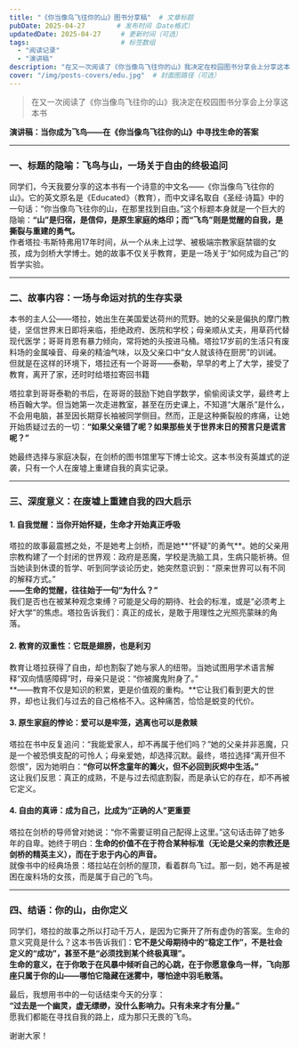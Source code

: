 ```yaml
---
title: "《你当像鸟飞往你的山》图书分享稿"  # 文章标题
pubDate: 2025-04-27        # 发布时间（Date格式）
updatedDate: 2025-04-27     # 更新时间（可选）
tags:                       # 标签数组
  - "阅读记录"
  - "演讲稿"
description: "在又一次阅读了《你当像鸟飞往你的山》我决定在校园图书分享会上分享这本书"  # 摘要
cover: "/img/posts-covers/edu.jpg"  # 封面图路径（可选）
---
```


> 在又一次阅读了《你当像鸟飞往你的山》我决定在校园图书分享会上分享这本书

**演讲稿：当你成为飞鸟——在《你当像鸟飞往你的山》中寻找生命的答案**

---

### **一、标题的隐喻：飞鸟与山，一场关于自由的终极追问**  
同学们，今天我要分享的这本书有一个诗意的中文名——《你当像鸟飞往你的山》。它的英文原名是《Educated》（教育），而中文译名取自《圣经·诗篇》中的一句话：“你当像鸟飞往你的山，在那里找到自由。”这个标题本身就是一个巨大的隐喻：**“山”是归宿，是信仰，是原生家庭的烙印；而“飞鸟”则是觉醒的自我，是撕裂与重建的勇气。**  
作者塔拉·韦斯特弗用17年时间，从一个从未上过学、被极端宗教家庭禁锢的女孩，成为剑桥大学博士。她的故事不仅关乎教育，更是一场关于“如何成为自己”的哲学实验。

---

### **二、故事内容：一场与命运对抗的生存实录**  
本书的主人公——塔拉，她出生在美国爱达荷州的荒野。她的父亲是偏执的摩门教徒，坚信世界末日即将来临，拒绝政府、医院和学校；母亲顺从丈夫，用草药代替现代医学；哥哥肖恩有暴力倾向，常将她的头按进马桶。塔拉17岁前的生活只有废料场的金属噪音、母亲的精油气味，以及父亲口中“女人就该待在厨房”的训诫。  但就是在这样的环境下，塔拉还有一个哥哥——泰勒，早早的考上了大学，接受了教育，离开了家，还时时给塔拉寄回书籍

塔拉拿到哥哥泰勒的书后，在哥哥的鼓励下她自学数学，偷偷阅读文学，最终考上杨百翰大学。但当她第一次走进教室，甚至在历史课上，不知道“大屠杀”是什么，不会用电脑，甚至因长期穿长袖被同学侧目。然而，正是这种撕裂般的疼痛，让她开始质疑过去的一切：**“如果父亲错了呢？如果那些关于世界末日的预言只是谎言呢？”**  

她最终选择与家庭决裂，在剑桥的图书馆里写下博士论文。这本书没有英雄式的逆袭，只有一个人在废墟上重建自我的真实记录。

---

### **三、深度意义：在废墟上重建自我的四大启示**  
#### **1. 自我觉醒：当你开始怀疑，生命才开始真正呼吸**  
塔拉的故事最震撼之处，不是她考上剑桥，而是她**“怀疑”的勇气**。她的父亲用宗教构建了一个封闭的世界观：政府是恶魔，学校是洗脑工具，生病只能祈祷。但当她读到休谟的哲学、听到同学谈论历史，她突然意识到：“原来世界可以有不同的解释方式。”  
**——生命的觉醒，往往始于一句“为什么？”**  
我们是否也在被某种观念束缚？可能是父母的期待、社会的标准，或是“必须考上好大学”的焦虑。塔拉告诉我们：真正的成长，是敢于用理性之光照亮蒙昧的角落。

#### **2. 教育的双重性：它既是翅膀，也是利刃**  
教育让塔拉获得了自由，却也割裂了她与家人的纽带。当她试图用学术语言解释“双向情感障碍”时，母亲只是说：“你被魔鬼附身了。”  
**——教育不仅是知识的积累，更是价值观的重构。**它让我们看到更大的世界，却也让我们与过去的自己格格不入。这种痛苦，恰恰是蜕变的代价。

#### **3. 原生家庭的悖论：爱可以是牢笼，逃离也可以是救赎**  
塔拉在书中反复追问：“我能爱家人，却不再属于他们吗？”她的父亲并非恶魔，只是一个被恐惧支配的可怜人；母亲爱她，却选择沉默。最终，塔拉选择“离开但不怨恨”，因为她明白：**“你可以怀念童年的篝火，但不必回到灰烬中生活。”**  
这让我们反思：真正的成熟，不是与过去彻底割裂，而是承认它的存在，却不再被它定义。

#### **4. 自由的真谛：成为自己，比成为“正确的人”更重要**  
塔拉在剑桥的导师曾对她说：“你不需要证明自己配得上这里。”这句话击碎了她多年的自卑。她终于明白：**生命的价值不在于符合某种标准（无论是父亲的宗教还是剑桥的精英主义），而在于忠于内心的声音。**  
就像书中的经典场景：塔拉站在剑桥的屋顶，看着群鸟飞过。那一刻，她不再是被困在废料场的女孩，而是属于自己的飞鸟。

---

### **四、结语：你的山，由你定义**  
同学们，塔拉的故事之所以打动千万人，是因为它撕开了所有虚伪的答案。生命的意义究竟是什么？这本书告诉我们：**它不是父母期待中的“稳定工作”，不是社会定义的“成功”，甚至不是“必须找到某个终极真理”。**  
**生命的意义，在于你敢于在风暴中倾听自己的心跳，在于你愿意像鸟一样，飞向那座只属于你的山——哪怕它隐藏在迷雾中，哪怕途中羽毛散落。**  

最后，我想用书中的一句话结束今天的分享：  
**“过去是一个幽灵，虚无缥缈，没什么影响力。只有未来才有分量。”**  
愿我们都能在寻找自我的路上，成为那只无畏的飞鸟。  

谢谢大家！  